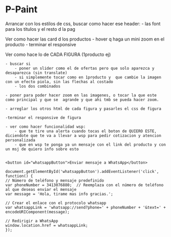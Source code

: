 # P-Paint

Arrancar con los estilos de css, buscar como hacer ese header:
    - las font para los titulos y el resto d la pag


Ver como hacer las card d los productos
    -  hover q haga un mini zoom en el producto
    - terminar el responsive


Ver como hace lo de CADA FIGURA (1producto ej)

    - buscar si 
        - poner un slider como el de ofertas pero que solo aparezca y desaparezca (sin translate)
        - si simplemente tocar como en 1producto y  que cambie la imagen con un efecto piola, sin las flechas al costado
        - los dos combinados
    
    - poner para poder hacer zoom en las imagenes, o tocar la que este como principal y que se  agrande y que ahi tmb se pueda hacer zoom.

    - arreglar los otros html de cada figura y pasarles el css de figura

    -terminar el responsive de figura

    - ver como hacer funcionalidad wsp:
        - que te tire una alerta cuando tocas el boton de QUIERO ESTE, diciendote que te va a llevar a wsp para pedir cotizacion y atencion personalizada
        - que en wsp te ponga ya un mensaje con el link del producto y con un msj de quiero info sobre esto


    <button id="whatsappButton">Enviar mensaje a WhatsApp</button>

    document.getElementById('whatsappButton').addEventListener('click', function() {
    // Número de teléfono y mensaje predefinido
    var phoneNumber = 3413076880;  // Reemplaza con el número de teléfono al que deseas enviar el mensaje
    var message = 'Hola, tirame mas info gracias.';
  
    // Crear el enlace con el protocolo whatsapp
    var whatsappLink = 'whatsapp://send?phone=' + phoneNumber + '&text=' + encodeURIComponent(message);
  
    // Redirigir a WhatsApp
    window.location.href = whatsappLink;
    });






